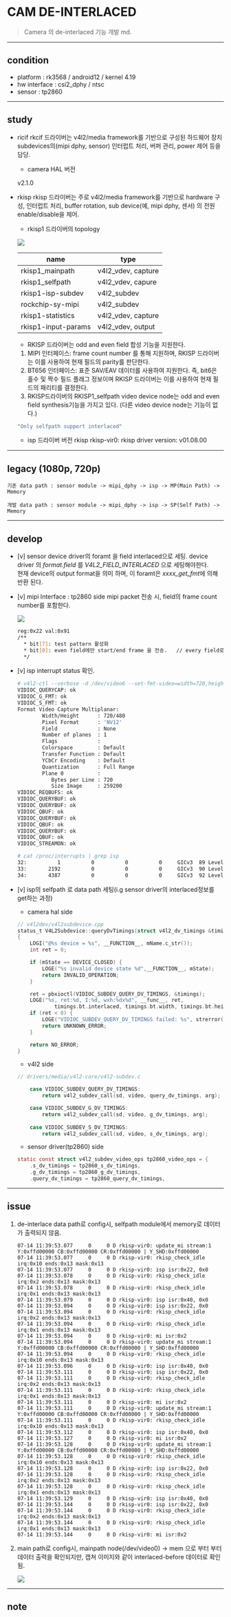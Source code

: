 # CAM DE-INTERLACED

> Camera 의 de-interlaced 기능 개발 md. 



----
## condition
 - platform : rk3568 / android12 / kernel 4.19
 - hw interface : csi2_dphy / ntsc
 - sensor : tp2860 

----
## study

 - ricif
	rkcif 드라이버는 v4l2/media framework를 기반으로 구성된 하드웨어 장치 subdevices의(mipi dphy, sensor)  인터럽트 처리, 버퍼 관리, power 제어 등을 담당.

	* camera HAL 버전

	 v2.1.0 

 - rkisp
	rkisp 드라이버는 주로 v4l2/media framework를 기반으로 hardware 구성, 인터럽트 처리, buffer rotation, sub device(예, mipi dphy, 센서) 의 전원 enable/disable을 제어.

	* rkisp1 드라이버의 topology

 	![](./images/CAMERA_06.png)
 
	| **name**            	| **type**           	|
	|---------------------	|--------------------	|
	| rkisp1_mainpath     	| v4l2_vdev, capture 	|
	| rkisp1_selfpath     	| v4l2_vdev, capure  	|
	| rkisp1-isp-subdev   	| v4l2_subdev        	|
	| rockchip-sy-mipi    	| v4l2_subdev        	|
	| rkisp1-statistics   	| v4l2_vdev, capture 	|
	| rkisp1-input-params 	| v4l2_vdev, output  	|


	* RKISP 드라이버는 odd and even field 합성 기능을 지원한다.

	1. MIPI 인터페이스: frame count number 를 통해 지원하며, RKISP 드라이버는 이를 사용하여 현재 필드의 parity를 판단한다.
	2. BT656 인터페이스: 표준 SAV/EAV 데이터를 사용하여 지원한다. 즉, bit6은 홀수 및 짝수 필드 플래그 정보이며 RKISP 드라이버는 이를 사용하여 현재 필드의 패리티를 결정한다.
	3. RKISP드라이버의 RKISP1_selfpath video device node는 odd and even field synthesis기능을 가지고 있다. (다른 video device node는 기능이 없다.)

	```bash
	"Only selfpath support interlaced"
	```


	* isp 드라이버 버전
 	rkisp rkisp-vir0: rkisp driver version: v01.08.00


----
## legacy (1080p, 720p) 

	기존 data path : sensor module -> mipi_dphy -> isp -> MP(Main Path) -> Memory  

	개발 data path : sensor module -> mipi_dphy -> isp -> SP(Self Path) -> Memory


----
## develop

 - [v] sensor device driver의 foramt 을 field interlaced으로 세팅.
  device driver 의 *format.field* 를 *V4L2_FIELD_INTERLACED* 으로 세팅해야한다.   
 현재 device의 output format을 의미 하며, 이 foramt은 *xxxx_get_fmt*에 의해 반환 된다. 

 - [v] mipi Interface : tp2860 side mipi packet 전송 시, field의 frame count number를 포함한다.

	 ![](./images/CAM_DE-INTERLACED_01.png)

	```bash
	reg:0x22 val:0x91
	/**
	  * bit[7]: test pattern 활성화
	  * bit[0]: even field에만 start/end frame 을 전송.   // every field로 세팅 시, rk3568 side에서 detect 되지 않음.
	  */
	```

 - [v] isp interrupt status 확인.
	```bash
	# v4l2-ctl --verbose -d /dev/video6 --set-fmt-video=width=720,height=240,pixelformat=NV12 --stream-mmap=3 --stream-to=/data/local/tmp/out.yuv --stream-skip=9 --stream-count=1
	VIDIOC_QUERYCAP: ok
	VIDIOC_G_FMT: ok
	VIDIOC_S_FMT: ok
	Format Video Capture Multiplanar:
			Width/Height      : 720/480
			Pixel Format      : 'NV12'
			Field             : None
			Number of planes  : 1
			Flags             :
			Colorspace        : Default
			Transfer Function : Default
			YCbCr Encoding    : Default
			Quantization      : Full Range
			Plane 0           :
			   Bytes per Line : 720
			   Size Image     : 259200
	VIDIOC_REQBUFS: ok
	VIDIOC_QUERYBUF: ok
	VIDIOC_QUERYBUF: ok
	VIDIOC_QBUF: ok
	VIDIOC_QUERYBUF: ok
	VIDIOC_QBUF: ok
	VIDIOC_QUERYBUF: ok
	VIDIOC_QBUF: ok
	VIDIOC_STREAMON: ok

	# cat /proc/interrupts | grep isp
	32:          1          0          0          0     GICv3  89 Level     rkisp_hw
	33:       2192          0          0          0     GICv3  90 Level     rkisp_hw
	34:       4387          0          0          0     GICv3  92 Level     rkisp_hw
	```

 - [v] isp의 selfpath 로 data path 세팅(i.g sensor driver의 interlaced정보를 get하는 과정)

	* camera hal side
	```c
	// v4l2dev/v4l2subdevice.cpp
	status_t V4L2Subdevice::queryDvTimings(struct v4l2_dv_timings &timings)
	{
		LOGI("@%s device = %s", __FUNCTION__, mName.c_str());
		int ret = 0;

		if (mState == DEVICE_CLOSED) {
			LOGE("%s invalid device state %d",__FUNCTION__, mState);
			return INVALID_OPERATION;
		}

		ret = pbxioctl(VIDIOC_SUBDEV_QUERY_DV_TIMINGS, &timings);
		LOGE("%s, ret:%d, I:%d, wxh:%dx%d", __func__, ret,
				timings.bt.interlaced, timings.bt.width, timings.bt.height);
		if (ret < 0) {
			LOGE("VIDIOC_SUBDEV_QUERY_DV_TIMINGS failed: %s", strerror(errno));
			return UNKNOWN_ERROR;
		}

		return NO_ERROR;
	}
	```

	* v4l2 side
	```c
	// drivers/media/v4l2-core/v4l2-subdev.c

		case VIDIOC_SUBDEV_QUERY_DV_TIMINGS:
			return v4l2_subdev_call(sd, video, query_dv_timings, arg);

		case VIDIOC_SUBDEV_G_DV_TIMINGS:
			return v4l2_subdev_call(sd, video, g_dv_timings, arg);
			
		case VIDIOC_SUBDEV_S_DV_TIMINGS:
			return v4l2_subdev_call(sd, video, s_dv_timings, arg);
	```

	* sensor driver(tp2860) side

	```c
	static const struct v4l2_subdev_video_ops tp2860_video_ops = {
		.s_dv_timings = tp2860_s_dv_timings,
		.g_dv_timings = tp2860_g_dv_timings,
		.query_dv_timings = tp2860_query_dv_timings,
	```


----
## issue

 1. de-interlace data path로 config시, selfpath module에서 memory로 데이터가 출력되지 않음.
	```logcat
	07-14 11:39:53.077     0     0 D rkisp-vir0: update_mi stream:1 Y:0xffd00000 CB:0xffd00000 CR:0xffd00000 | Y_SHD:0xffd00000
	07-14 11:39:53.077     0     0 D rkisp-vir0: rkisp_check_idle irq:0x10 ends:0x13 mask:0x13
	07-14 11:39:53.077     0     0 D rkisp-vir0: isp isr:0x22, 0x0
	07-14 11:39:53.078     0     0 D rkisp-vir0: rkisp_check_idle irq:0x2 ends:0x13 mask:0x13
	07-14 11:39:53.078     0     0 D rkisp-vir0: rkisp_check_idle irq:0x1 ends:0x13 mask:0x13
	07-14 11:39:53.079     0     0 D rkisp-vir0: isp isr:0x40, 0x0
	07-14 11:39:53.094     0     0 D rkisp-vir0: isp isr:0x22, 0x0
	07-14 11:39:53.094     0     0 D rkisp-vir0: rkisp_check_idle irq:0x2 ends:0x13 mask:0x13
	07-14 11:39:53.094     0     0 D rkisp-vir0: rkisp_check_idle irq:0x1 ends:0x13 mask:0x13
	07-14 11:39:53.094     0     0 D rkisp-vir0: mi isr:0x2
	07-14 11:39:53.094     0     0 D rkisp-vir0: update_mi stream:1 Y:0xffd00000 CB:0xffd00000 CR:0xffd00000 | Y_SHD:0xffd00000
	07-14 11:39:53.094     0     0 D rkisp-vir0: rkisp_check_idle irq:0x10 ends:0x13 mask:0x13
	07-14 11:39:53.096     0     0 D rkisp-vir0: isp isr:0x40, 0x0
	07-14 11:39:53.111     0     0 D rkisp-vir0: isp isr:0x22, 0x0
	07-14 11:39:53.111     0     0 D rkisp-vir0: rkisp_check_idle irq:0x2 ends:0x13 mask:0x13
	07-14 11:39:53.111     0     0 D rkisp-vir0: rkisp_check_idle irq:0x1 ends:0x13 mask:0x13
	07-14 11:39:53.111     0     0 D rkisp-vir0: mi isr:0x2
	07-14 11:39:53.111     0     0 D rkisp-vir0: update_mi stream:1 Y:0xffd00000 CB:0xffd00000 CR:0xffd00000 | Y_SHD:0xffd00000
	07-14 11:39:53.111     0     0 D rkisp-vir0: rkisp_check_idle irq:0x10 ends:0x13 mask:0x13
	07-14 11:39:53.112     0     0 D rkisp-vir0: isp isr:0x40, 0x0
	07-14 11:39:53.127     0     0 D rkisp-vir0: mi isr:0x2
	07-14 11:39:53.128     0     0 D rkisp-vir0: update_mi stream:1 Y:0xffd00000 CB:0xffd00000 CR:0xffd00000 | Y_SHD:0xffd00000
	07-14 11:39:53.128     0     0 D rkisp-vir0: rkisp_check_idle irq:0x10 ends:0x13 mask:0x13
	07-14 11:39:53.128     0     0 D rkisp-vir0: isp isr:0x22, 0x0
	07-14 11:39:53.128     0     0 D rkisp-vir0: rkisp_check_idle irq:0x2 ends:0x13 mask:0x13
	07-14 11:39:53.128     0     0 D rkisp-vir0: rkisp_check_idle irq:0x1 ends:0x13 mask:0x13
	07-14 11:39:53.129     0     0 D rkisp-vir0: isp isr:0x40, 0x0
	07-14 11:39:53.144     0     0 D rkisp-vir0: isp isr:0x22, 0x0
	07-14 11:39:53.144     0     0 D rkisp-vir0: rkisp_check_idle irq:0x2 ends:0x13 mask:0x13
	07-14 11:39:53.144     0     0 D rkisp-vir0: rkisp_check_idle irq:0x1 ends:0x13 mask:0x13
	07-14 11:39:53.144     0     0 D rkisp-vir0: mi isr:0x2
	```

 2. main path로 config시, mainpath node(/dev/video0) -> mem  으로 부터 부터 데이터 출력을 확인되지만, 캡쳐 이미지와 같이 interlaced-before 데이터로 확인됨.

  	![](./images/CAM_DE-INTERLACED_02.png)

----
## note


